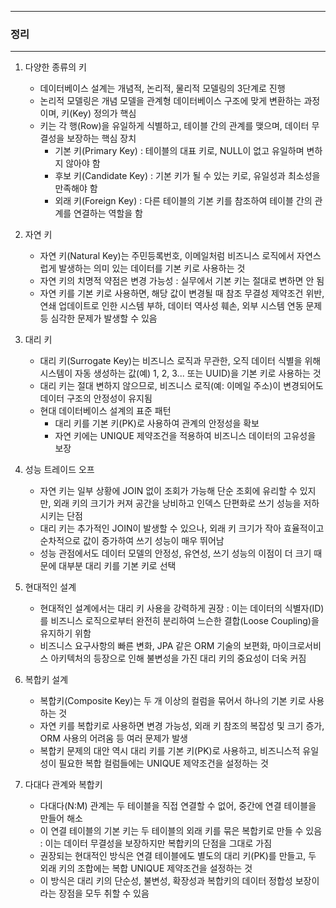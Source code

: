 -----
### 정리
-----
1. 다양한 종류의 키
   - 데이터베이스 설계는 개념적, 논리적, 물리적 모델링의 3단계로 진행
   - 논리적 모델링은 개념 모델을 관계형 데이터베이스 구조에 맞게 변환하는 과정이며, 키(Key) 정의가 핵심
   - 키는 각 행(Row)을 유일하게 식별하고, 테이블 간의 관계를 맺으며, 데이터 무결성을 보장하는 핵심 장치
     + 기본 키(Primary Key) : 테이블의 대표 키로, NULL이 없고 유일하며 변하지 않아야 함
     + 후보 키(Candidate Key) : 기본 키가 될 수 있는 키로, 유일성과 최소성을 만족해야 함
     + 외래 키(Foreign Key) : 다른 테이블의 기본 키를 참조하여 테이블 간의 관계를 연결하는 역할을 함

2. 자연 키
   - 자연 키(Natural Key)는 주민등록번호, 이메일처럼 비즈니스 로직에서 자연스럽게 발생하는 의미 있는 데이터를 기본 키로 사용하는 것
   - 자연 키의 치명적 약점은 변경 가능성 : 실무에서 기본 키는 절대로 변하면 안 됨
   - 자연 키를 기본 키로 사용하면, 해당 값이 변경될 때 참조 무결성 제약조건 위반, 연쇄 업데이트로 인한 시스템 부하, 데이터 역사성 훼손, 외부 시스템 연동 문제 등 심각한 문제가 발생할 수 있음

3. 대리 키
   - 대리 키(Surrogate Key)는 비즈니스 로직과 무관한, 오직 데이터 식별을 위해 시스템이 자동 생성하는 값(예) 1, 2, 3... 또는 UUID)을 기본 키로 사용하는 것
   - 대리 키는 절대 변하지 않으므로, 비즈니스 로직(예: 이메일 주소)이 변경되어도 데이터 구조의 안정성이 유지됨
   - 현대 데이터베이스 설계의 표준 패턴
     + 대리 키를 기본 키(PK)로 사용하여 관계의 안정성을 확보
     + 자연 키에는 UNIQUE 제약조건을 적용하여 비즈니스 데이터의 고유성을 보장

4. 성능 트레이드 오프
   - 자연 키는 일부 상황에 JOIN 없이 조회가 가능해 단순 조회에 유리할 수 있지만, 외래 키의 크기가 커져 공간을 낭비하고 인덱스 단편화로 쓰기 성능을 저하시키는 단점
   - 대리 키는 추가적인 JOIN이 발생할 수 있으나, 외래 키 크기가 작아 효율적이고 순차적으로 값이 증가하여 쓰기 성능이 매우 뛰어남
   - 성능 관점에서도 데이터 모델의 안정성, 유연성, 쓰기 성능의 이점이 더 크기 때문에 대부분 대리 키를 기본 키로 선택

5. 현대적인 설계
   - 현대적인 설계에서는 대리 키 사용을 강력하게 권장 : 이는 데이터의 식별자(ID)를 비즈니스 로직으로부터 완전히 분리하여 느슨한 결합(Loose Coupling)을 유지하기 위함
   - 비즈니스 요구사항의 빠른 변화, JPA 같은 ORM 기술의 보편화, 마이크로서비스 아키텍처의 등장으로 인해 불변성을 가진 대리 키의 중요성이 더욱 커짐

6. 복합키 설계
   - 복합키(Composite Key)는 두 개 이상의 컬럼을 묶어서 하나의 기본 키로 사용하는 것
   - 자연 키를 복합키로 사용하면 변경 가능성, 외래 키 참조의 복잡성 및 크기 증가, ORM 사용의 어려움 등 여러 문제가 발생
   - 복합키 문제의 대안 역시 대리 키를 기본 키(PK)로 사용하고, 비즈니스적 유일성이 필요한 복합 컬럼들에는 UNIQUE 제약조건을 설정하는 것

7. 다대다 관계와 복합키
   - 다대다(N:M) 관계는 두 테이블을 직접 연결할 수 없어, 중간에 연결 테이블을 만들어 해소
   - 이 연결 테이블의 기본 키는 두 테이블의 외래 키를 묶은 복합키로 만들 수 있음 : 이는 데이터 무결성을 보장하지만 복합키의 단점을 그대로 가짐
   - 권장되는 현대적인 방식은 연결 테이블에도 별도의 대리 키(PK)를 만들고, 두 외래 키의 조합에는 복합 UNIQUE 제약조건을 설정하는 것
   - 이 방식은 대리 키의 단순성, 불변성, 확장성과 복합키의 데이터 정합성 보장이라는 장점을 모두 취할 수 있음
